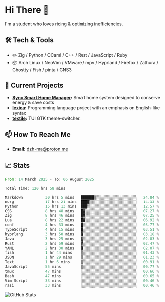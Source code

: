 # Hi There 👋
I'm a student who loves ricing & optimizing inefficiencies.
## 🛠️ Tech & Tools
- ✏️  Zig / Python / OCaml / C++ / Rust / JavaScript / Ruby
- 📦 Arch Linux / NeoVim / VMware / mpv / Hyprland / Firefox / Zathura / Ghostty / Fish / pinta / GNS3
## 🔭 Current Projects
- **[Sync Smart Home Manager](https://github.com/dzh-ma/sync):** Smart home system designed to conserve energy & save costs
- **[lexica](https://github.com/dzh-ma/lexica):** Programming language project with an emphasis on English-like syntax
- **[textile](https://github.com/dzh-ma/textile):** TUI GTK theme-switcher.
## 📫 How To Reach Me
- **Email:** [dzh-ma@proton.me](mailto:dzh-ma@proton.me)
## 📈 Stats
<!--START_SECTION:waka-->

```rust
From: 14 March 2025 - To: 06 August 2025

Total Time: 120 hrs 58 mins

Markdown          30 hrs 5 mins   ██████▒░░░░░░░░░░░░░░░░░░   24.84 %
norg              17 hrs 21 mins  ███▓░░░░░░░░░░░░░░░░░░░░░   14.33 %
Python            15 hrs 13 mins  ███░░░░░░░░░░░░░░░░░░░░░░   12.57 %
CSS               8 hrs 48 mins   █▓░░░░░░░░░░░░░░░░░░░░░░░   07.27 %
Zig               8 hrs 46 mins   █▓░░░░░░░░░░░░░░░░░░░░░░░   07.25 %
Lua               8 hrs 22 mins   █▓░░░░░░░░░░░░░░░░░░░░░░░   06.92 %
conf              4 hrs 33 mins   █░░░░░░░░░░░░░░░░░░░░░░░░   03.77 %
TypeScript        4 hrs 15 mins   █░░░░░░░░░░░░░░░░░░░░░░░░   03.51 %
hyprlang          3 hrs 50 mins   ▓░░░░░░░░░░░░░░░░░░░░░░░░   03.18 %
Java              3 hrs 25 mins   ▓░░░░░░░░░░░░░░░░░░░░░░░░   02.83 %
Rust              2 hrs 59 mins   ▓░░░░░░░░░░░░░░░░░░░░░░░░   02.47 %
YAML              2 hrs 30 mins   ▓░░░░░░░░░░░░░░░░░░░░░░░░   02.07 %
fish              1 hr 44 mins    ▒░░░░░░░░░░░░░░░░░░░░░░░░   01.43 %
JSON              1 hr 29 mins    ▒░░░░░░░░░░░░░░░░░░░░░░░░   01.23 %
Text              1 hr 6 mins     ▒░░░░░░░░░░░░░░░░░░░░░░░░   00.91 %
JavaScript        55 mins         ▒░░░░░░░░░░░░░░░░░░░░░░░░   00.77 %
tmux              47 mins         ░░░░░░░░░░░░░░░░░░░░░░░░░   00.66 %
Bash              47 mins         ░░░░░░░░░░░░░░░░░░░░░░░░░   00.65 %
Vim Script        33 mins         ░░░░░░░░░░░░░░░░░░░░░░░░░   00.46 %
rasi              33 mins         ░░░░░░░░░░░░░░░░░░░░░░░░░   00.46 %
```

<!--END_SECTION:waka-->

![GitHub Stats](https://github-readme-stats.vercel.app/api?username=dzh-ma&show_icons=true&theme=transparent)
